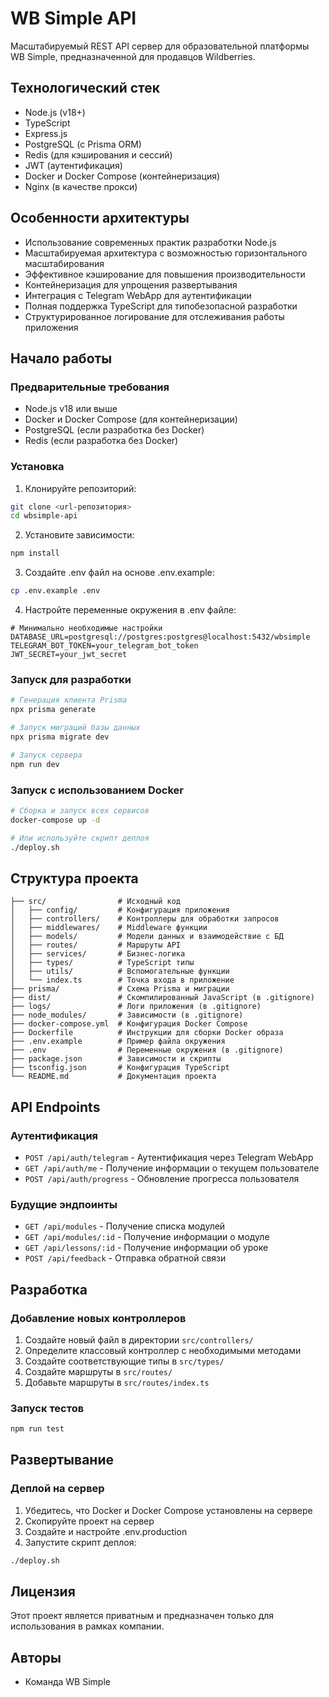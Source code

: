 # WB Simple API

Масштабируемый REST API сервер для образовательной платформы WB Simple, предназначенной для продавцов Wildberries.

## Технологический стек

- Node.js (v18+)
- TypeScript
- Express.js
- PostgreSQL (с Prisma ORM)
- Redis (для кэширования и сессий)
- JWT (аутентификация)
- Docker и Docker Compose (контейнеризация)
- Nginx (в качестве прокси)

## Особенности архитектуры

- Использование современных практик разработки Node.js
- Масштабируемая архитектура с возможностью горизонтального масштабирования
- Эффективное кэширование для повышения производительности
- Контейнеризация для упрощения развертывания
- Интеграция с Telegram WebApp для аутентификации
- Полная поддержка TypeScript для типобезопасной разработки
- Структурированное логирование для отслеживания работы приложения

## Начало работы

### Предварительные требования

- Node.js v18 или выше
- Docker и Docker Compose (для контейнеризации)
- PostgreSQL (если разработка без Docker)
- Redis (если разработка без Docker)

### Установка

1. Клонируйте репозиторий:
```bash
git clone <url-репозитория>
cd wbsimple-api
```

2. Установите зависимости:
```bash
npm install
```

3. Создайте .env файл на основе .env.example:
```bash
cp .env.example .env
```

4. Настройте переменные окружения в .env файле:
```
# Минимально необходимые настройки
DATABASE_URL=postgresql://postgres:postgres@localhost:5432/wbsimple
TELEGRAM_BOT_TOKEN=your_telegram_bot_token
JWT_SECRET=your_jwt_secret
```

### Запуск для разработки

```bash
# Генерация клиента Prisma
npx prisma generate

# Запуск миграций базы данных
npx prisma migrate dev

# Запуск сервера
npm run dev
```

### Запуск с использованием Docker

```bash
# Сборка и запуск всех сервисов
docker-compose up -d

# Или используйте скрипт деплоя
./deploy.sh
```

## Структура проекта

```
├── src/                # Исходный код
│   ├── config/         # Конфигурация приложения
│   ├── controllers/    # Контроллеры для обработки запросов
│   ├── middlewares/    # Middleware функции
│   ├── models/         # Модели данных и взаимодействие с БД
│   ├── routes/         # Маршруты API
│   ├── services/       # Бизнес-логика
│   ├── types/          # TypeScript типы
│   ├── utils/          # Вспомогательные функции
│   └── index.ts        # Точка входа в приложение
├── prisma/             # Схема Prisma и миграции
├── dist/               # Скомпилированный JavaScript (в .gitignore)
├── logs/               # Логи приложения (в .gitignore)
├── node_modules/       # Зависимости (в .gitignore)
├── docker-compose.yml  # Конфигурация Docker Compose
├── Dockerfile          # Инструкции для сборки Docker образа
├── .env.example        # Пример файла окружения
├── .env                # Переменные окружения (в .gitignore)
├── package.json        # Зависимости и скрипты
├── tsconfig.json       # Конфигурация TypeScript
└── README.md           # Документация проекта
```

## API Endpoints

### Аутентификация

- `POST /api/auth/telegram` - Аутентификация через Telegram WebApp
- `GET /api/auth/me` - Получение информации о текущем пользователе
- `POST /api/auth/progress` - Обновление прогресса пользователя

### Будущие эндпоинты

- `GET /api/modules` - Получение списка модулей
- `GET /api/modules/:id` - Получение информации о модуле
- `GET /api/lessons/:id` - Получение информации об уроке
- `POST /api/feedback` - Отправка обратной связи

## Разработка

### Добавление новых контроллеров

1. Создайте новый файл в директории `src/controllers/`
2. Определите классовый контроллер с необходимыми методами
3. Создайте соответствующие типы в `src/types/`
4. Создайте маршруты в `src/routes/`
5. Добавьте маршруты в `src/routes/index.ts`

### Запуск тестов

```bash
npm run test
```

## Развертывание

### Деплой на сервер

1. Убедитесь, что Docker и Docker Compose установлены на сервере
2. Скопируйте проект на сервер
3. Создайте и настройте .env.production
4. Запустите скрипт деплоя:

```bash
./deploy.sh
```

## Лицензия

Этот проект является приватным и предназначен только для использования в рамках компании.

## Авторы

- Команда WB Simple 